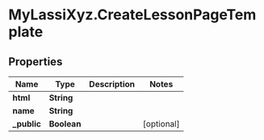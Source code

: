 # MyLassiXyz.CreateLessonPageTemplate

## Properties

Name | Type | Description | Notes
------------ | ------------- | ------------- | -------------
**html** | **String** |  | 
**name** | **String** |  | 
**_public** | **Boolean** |  | [optional] 


